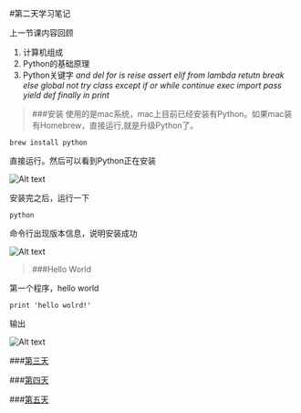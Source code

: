 #第二天学习笔记

上一节课内容回顾
1. 计算机组成
2. Python的基础原理
3. Python关键字
*_and    del    for    is    reise    assert    elif    from    lambda     retutn    break    else    global    not    try    class    except    if    or    while    continue    exec    import    pass    yield    def    finally    in    print_*

> ###安装
使用的是mac系统，mac上目前已经安装有Python。如果mac装有Homebrew，直接运行,就是升级Python了。

`brew install python`

直接运行。然后可以看到Python正在安装

![Alt text](https://github.com/weizongqi1990/learn_python/blob/master/2016-04-03%2022:00/installing.png?raw=true)

安装完之后，运行一下

`python`

命令行出现版本信息，说明安装成功

![Alt text](https://github.com/weizongqi1990/learn_python/blob/master/2016-04-03%2022:00/install-success.png?raw=true)

> ###Hello World

第一个程序，hello world

`print 'hello wolrd!'`

输出

![Alt text](https://github.com/weizongqi1990/learn_python/blob/master/2016-04-03%2022:00/helloworld.png?raw=true)

###[第三天](https://github.com/weizongqi1990/learn_python/blob/master/2016-04-05%2021:55/2016-04-05%2021:55.md)

###[第四天](https://github.com/weizongqi1990/learn_python/blob/master/2016-04-06%2021:30/2016-04-06%2021:30.md)

###[第五天](https://github.com/weizongqi1990/learn_python/blob/master/2016-04-10%2021:20/2016-04-10%2021:20.md)
